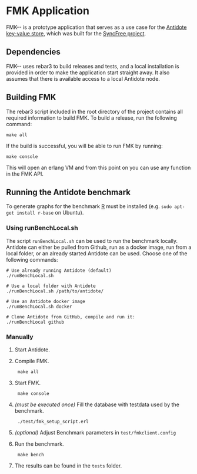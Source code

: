 # FMK Application

FMK-- is a prototype application that serves as a use case for the [Antidote key-value store][3], which was built for the [SyncFree project][2].

## Dependencies

FMK-- uses rebar3 to build releases and tests, and a local installation is provided in order to make the application start straight away. It also assumes that there is available access to a local Antidote node.

## Building FMK

The rebar3 script included in the root directory of the project contains all required information to build FMK. To build a release, run the following command:

```make all```

If the build is successful, you will be able to run FMK by running:

```make console```

This will open an erlang VM and from this point on you can use any function in the FMK API.

## Running the Antidote benchmark

To generate graphs for the benchmark [R](https://www.r-project.org/) must be installed (e.g. `sudo apt-get install r-base` on Ubuntu).

### Using runBenchLocal.sh

The script `runBenchLocal.sh` can be used to run the benchmark locally.
Antidote can either be pulled from Github, run as a docker image, run from a local folder, or an already started Antidote can be used.
Choose one of the following commands:

    # Use already running Antidote (default)
    ./runBenchLocal.sh

    # Use a local folder with Antidote
    ./runBenchLocal.sh /path/to/antidote/

    # Use an Antidote docker image
    ./runBenchLocal.sh docker

    # Clone Antidote from GitHub, compile and run it:
    ./runBenchLocal github


### Manually

1. Start Antidote.

2. Compile FMK.

        make all

3. Start FMK.

        make console

4. *(must be executed once)* Fill the database with testdata used by the benchmark.

        ./test/fmk_setup_script.erl

5. *(optional)* Adjust Benchmark parameters in `test/fmkclient.config`

6. Run the benchmark.

        make bench

7. The results can be found in the `tests` folder.







[1]: https://www.rebar3.org/docs/getting-started
[2]: https://syncfree.lip6.fr/
[3]: https://github.com/SyncFree/antidote